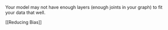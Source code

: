 Your model may not have enough layers (enough joints in your graph) to fit your data that well.

[[Reducing Bias]]